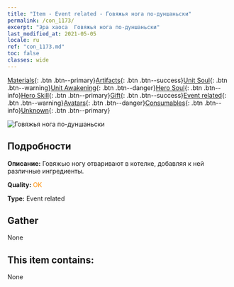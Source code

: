```yaml
---
title: "Item - Event related - Говяжья нога по-дуншаньски"
permalink: /con_1173/
excerpt: "Эра хаоса  Говяжья нога по-дуншаньски"
last_modified_at: 2021-05-05
locale: ru
ref: "con_1173.md"
toc: false
classes: wide
---
```

 [Materials](/ItemsRU/){: .btn .btn--primary}[Artifacts](/ItemsRU/Artifacts/){: .btn .btn--success}[Unit Soul](/ItemsRU/UnitSoul/){: .btn .btn--warning}[Unit Awakening](/ItemsRU/UnitAwakening/){: .btn .btn--danger}[Hero Soul](/ItemsRU/HeroSoul/){: .btn .btn--info}[Hero Skill](/ItemsRU/HeroSkill/){: .btn .btn--primary}[Gift](/ItemsRU/Gift/){: .btn .btn--success}[Event related](/ItemsRU/Events/){: .btn .btn--warning}[Avatars](/ItemsRU/Avatars/){: .btn .btn--danger}[Consumables](/ItemsRU/Consumables/){: .btn .btn--info}[Unknown](/ItemsRU/Unknown/){: .btn .btn--primary}

 ![Говяжья нога по-дуншаньски](/images/t/i_81511221.png)

## Подробности
 **Описание:** Говяжью ногу отваривают в котелке, добавляя к ней различные ингредиенты.

 **Quality:** <span style="color: #FF8C00">OK</span>

 **Type:** Event related

## Gather

  None

## This item contains:

  None

